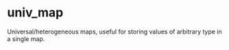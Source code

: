 # univ_map
Universal/heterogeneous maps, useful for storing values of arbitrary type in a single map.
